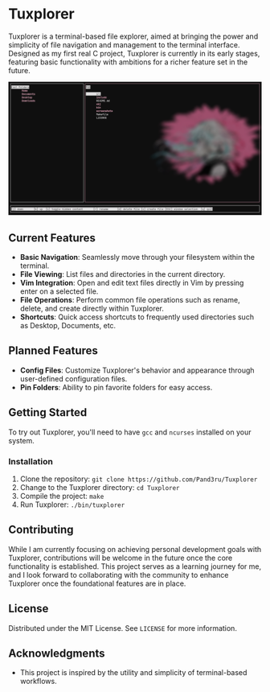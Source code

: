# Tuxplorer

Tuxplorer is a terminal-based file explorer, aimed at bringing the power and simplicity of file navigation and management to the terminal interface. Designed as my first real C project, Tuxplorer is currently in its early stages, featuring basic functionality with ambitions for a richer feature set in the future.

![Tuxplorer Screenshot](screenshots/tuxplorer_screenshotV0.1.png)

## Current Features

- **Basic Navigation**: Seamlessly move through your filesystem within the terminal.
- **File Viewing**: List files and directories in the current directory.
- **Vim Integration**: Open and edit text files directly in Vim by pressing enter on a selected file.
- **File Operations**: Perform common file operations such as rename, delete, and create directly within Tuxplorer.
- **Shortcuts**: Quick access shortcuts to frequently used directories such as Desktop, Documents, etc.

## Planned Features

- **Config Files**: Customize Tuxplorer's behavior and appearance through user-defined configuration files.
- **Pin Folders**: Ability to pin favorite folders for easy access.

## Getting Started

To try out Tuxplorer, you'll need to have `gcc` and `ncurses` installed on your system.

### Installation

1. Clone the repository:
`git clone https://github.com/Pand3ru/Tuxplorer`
2. Change to the Tuxplorer directory:
`cd Tuxplorer`
3. Compile the project:
`make`
4. Run Tuxplorer:
`./bin/tuxplorer`

## Contributing

While I am currently focusing on achieving personal development goals with Tuxplorer, contributions will be welcome in the future once the core functionality is established. This project serves as a learning journey for me, and I look forward to collaborating with the community to enhance Tuxplorer once the foundational features are in place.

## License

Distributed under the MIT License. See `LICENSE` for more information.

## Acknowledgments

- This project is inspired by the utility and simplicity of terminal-based workflows.




